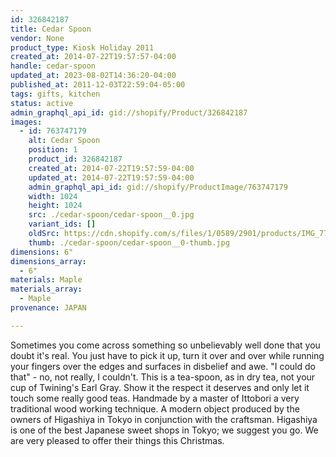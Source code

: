 ```yaml
---
id: 326842187
title: Cedar Spoon
vendor: None
product_type: Kiosk Holiday 2011
created_at: 2014-07-22T19:57:57-04:00
handle: cedar-spoon
updated_at: 2023-08-02T14:36:20-04:00
published_at: 2011-12-03T22:59:04-05:00
tags: gifts, kitchen
status: active
admin_graphql_api_id: gid://shopify/Product/326842187
images:
  - id: 763747179
    alt: Cedar Spoon
    position: 1
    product_id: 326842187
    created_at: 2014-07-22T19:57:59-04:00
    updated_at: 2014-07-22T19:57:59-04:00
    admin_graphql_api_id: gid://shopify/ProductImage/763747179
    width: 1024
    height: 1024
    src: ./cedar-spoon/cedar-spoon__0.jpg
    variant_ids: []
    oldSrc: https://cdn.shopify.com/s/files/1/0589/2901/products/IMG_7749.jpeg?v=1406073479
    thumb: ./cedar-spoon/cedar-spoon__0-thumb.jpg
dimensions: 6"
dimensions_array:
  - 6"
materials: Maple
materials_array:
  - Maple
provenance: JAPAN

---
```


Sometimes you come across something so unbelievably well done that you doubt it's real. You just have to pick it up, turn it over and over while running your fingers over the edges and surfaces in disbelief and awe. "I could do that" - no, not really, I couldn't. This is a tea-spoon, as in dry tea, not your cup of Twining's Earl Gray. Show it the respect it deserves and only let it touch some really good teas. Handmade by a master of Ittobori a very traditional wood working technique. A modern object produced by the owners of Higashiya in Tokyo in conjunction with the craftsman. Higashiya is one of the best Japanese sweet shops in Tokyo; we suggest you go. We are very pleased to offer their things this Christmas.